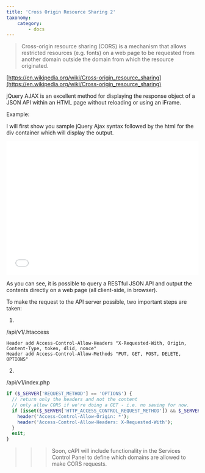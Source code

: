 ```yaml
---
title: 'Cross Origin Resource Sharing 2'
taxonomy:
    category:
        - docs
---
```


> Cross-origin resource sharing (CORS) is a mechanism that allows restricted resources (e.g. fonts) on a web page to be requested from another domain outside the domain from which the resource originated.

[https://en.wikipedia.org/wiki/Cross-origin_resource_sharing](https://en.wikipedia.org/wiki/Cross-origin_resource_sharing) <span class="fa fa-external-link"></span>


jQuery AJAX is an excellent method for displaying the response object of a JSON API within an HTML page without reloading or using an iFrame.

Example:

I will first show you sample jQuery Ajax syntax followed by the html for the div container which will display the output.

<iframe width="100%" height="350" src="//jsfiddle.net/annatech/18255qtb/embedded/" allowfullscreen="allowfullscreen" frameborder="0"></iframe>

As you can see, it is possible to query a RESTful JSON API and output the contents directly on a web page (all client-side, in browser).

To make the request to the API server possible, two important steps are taken:

1.
/api/v1/.htaccess

```
Header add Access-Control-Allow-Headers "X-Requested-With, Origin, Content-Type, token, dlid, nonce"
Header add Access-Control-Allow-Methods "PUT, GET, POST, DELETE, OPTIONS"
```

2.
/api/v1/index.php

``` php
if ($_SERVER['REQUEST_METHOD'] == 'OPTIONS') {
  // return only the headers and not the content
  // only allow CORS if we're doing a GET - i.e. no saving for now.
  if (isset($_SERVER['HTTP_ACCESS_CONTROL_REQUEST_METHOD']) && $_SERVER['HTTP_ACCESS_CONTROL_REQUEST_METHOD'] == 'GET') {
    header('Access-Control-Allow-Origin: *');
    header('Access-Control-Allow-Headers: X-Requested-With');
  }
  exit;
}
```

>>> Soon, cAPI will include functionality in the Services Control Panel to define which domains are allowed to make CORS requests.

```
